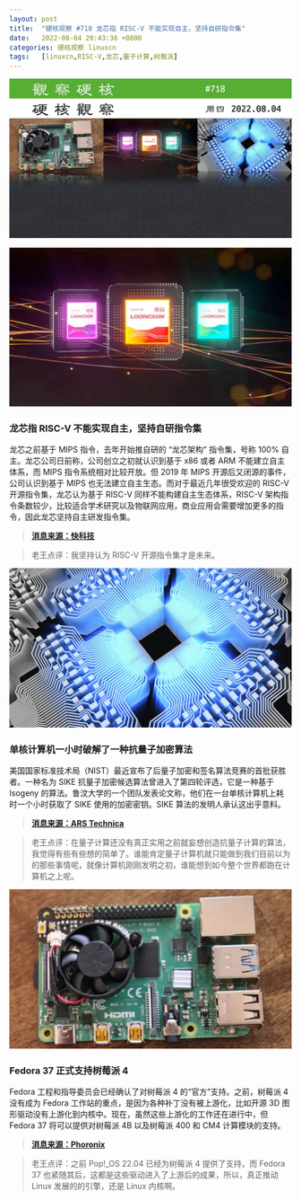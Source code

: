 ```yaml
---
layout: post
title:	"硬核观察 #718 龙芯指 RISC-V 不能实现自主，坚持自研指令集"
date:	2022-08-04 20:43:36 +0800 
categories:	硬核观察 linuxcn 
tags:	[linuxcn,RISC-V,龙芯,量子计算,树莓派]
---
```



![](/Asserts/Images/album/202208/04/204240ka3o7ozcul7nnhzh.jpg)


![](/Asserts/Images/album/202208/04/204250f6oetkv8zete6n3x.jpg)


### 龙芯指 RISC-V 不能实现自主，坚持自研指令集


龙芯之前基于 MIPS 指令，去年开始推自研的 “龙芯架构” 指令集，号称 100% 自主。龙芯公司日前称，公司创立之初就认识到基于 x86 或者 ARM 不能建立自主体系，而 MIPS 指令系统相对比较开放。但 2019 年 MIPS 开源后又闭源的事件，公司认识到基于 MIPS 也无法建立自主生态。而对于最近几年很受欢迎的 RISC-V 开源指令集，龙芯认为基于 RISC-V 同样不能构建自主生态体系，RISC-V 架构指令条数较少，比较适合学术研究以及物联网应用，商业应用会需要增加更多的指令，因此龙芯坚持自主研发指令集。



> 
> **[消息来源：快科技](https://news.mydrivers.com/1/850/850277.htm)**
> 
> 
> 



> 
> 老王点评：我坚持认为 RISC-V 开源指令集才是未来。
> 
> 
> 


![](/Asserts/Images/album/202208/04/204300enzv4dhlv3ffml5d.jpg)


### 单核计算机一小时破解了一种抗量子加密算法


美国国家标准技术局（NIST）最近宣布了后量子加密和签名算法竞赛的首批获胜者。一种名为 SIKE 抗量子加密候选算法曾进入了第四轮评选，它是一种基于 Isogeny 的算法。鲁汶大学的一个团队发表论文称，他们在一台单核计算机上耗时一个小时获取了 SIKE 使用的加密密钥。SIKE 算法的发明人承认这出乎意料。



> 
> **[消息来源：ARS Technica](https://arstechnica.com/information-technology/2022/08/sike-once-a-post-quantum-encryption-contender-is-koed-in-nist-smackdown/)**
> 
> 
> 



> 
> 老王点评：在量子计算还没有真正实用之前就妄想创造抗量子计算的算法，我觉得有些有些想的简单了。谁能肯定量子计算机就只能做到我们目前以为的那些事情呢，就像计算机刚刚发明之初，谁能想到如今整个世界都跑在计算机之上呢。
> 
> 
> 


![](/Asserts/Images/album/202208/04/204316n2syscf8ufje3jvh.jpg)


### Fedora 37 正式支持树莓派 4


Fedora 工程和指导委员会已经确认了对树莓派 4 的“官方”支持。之前，树莓派 4 没有成为 Fedora 工作站的重点，是因为各种补丁没有被上游化，比如开源 3D 图形驱动没有上游化到内核中。现在，虽然这些上游化的工作还在进行中，但 Fedora 37 将可以提供对树莓派 4B 以及树莓派 400 和 CM4 计算模块的支持。



> 
> **[消息来源：Phoronix](https://www.phoronix.com/news/Raspberry-Pi-4-Fedora-37)**
> 
> 
> 



> 
> 老王点评：之前 Pop!\_OS 22.04 已经为树莓派 4 提供了支持，而 Fedora 37 也紧随其后，这都是这些驱动进入了上游后的成果，所以，真正推动 Linux 发展的的引擎，还是 Linux 内核啊。
> 
> 
>
